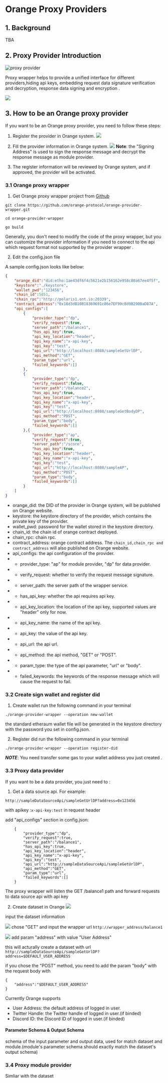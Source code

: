# Orange Proxy Providers
## 1. Background

TBA

## 2. Proxy Provider Introduction
![proxy provider](./images/proxy1.png)

Proxy wrapper helps to provide a unified interface for different providers,hiding api keys, embedding request data signature verification and decryption, response data signing and encryption .

![](./images/proxy2.png)

## 3. How to be an Orange proxy provider
If you want to be an Orange proxy provider, you need to follow these steps:
1. Register the provider in Orange system.
   ![](./images/beProvider1.png)
2. Fill the provider information in Orange system.
   ![](./images/beProvider2.png)
   **Note**: the "Signing Address" is used to sign the response message and decrypt the response message as module provider.

3. The register information will be reviewed by Orange system, and if approved, the provider will be activated.

### 3.1 Orange proxy wrapper
1. Get Orange proxy wrapper project from [Github](https://github.com/orange-protocol/orange-provider-wrapper)
```
git clone https://github.com/orange-protocol/orange-provider-wrapper.git

cd orange-provider-wrapper 

go build
```

Generally, you don't need to modify the code of the proxy wrapper, but you can customize the provider information if you need to connect to the api which request format not supported by the provider wrapper .

2. Edit the config.json file

A sample config.json looks like below:
```json
{
    "orange_did":"did:etho:1ae43df6f4c5621e2b156162e958c80a67ee4f5f",
    "keystore":"./keystore",
    "wallet_pwd":"123456",
    "chain_id":5851,
    "chain_rpc":"http://polaris1.ont.io:20339",
    "contract_address":"0x18d3dB10B18369691c86e7EF99cBd9B290BaD87A",
    "api_configs":[
        {
            "provider_type":"dp",
            "verify_request":true,
            "server_path":"/balance1",
            "has_api_key":true,
            "api_key_location":"header",
            "api_key_name":"x-api-key",
            "api_key":"test",
            "api_url":"http://localhost:8088/sampleGetUrlDP",
            "api_method":"GET",
            "param_type":"url",
            "failed_keywords":[]
        },
        {
            "provider_type":"dp",
            "verify_request":false,
            "server_path":"/balance2",
            "has_api_key":true,
            "api_key_location":"header",
            "api_key_name":"x-api-key",
            "api_key":"test",
            "api_url":"http://localhost:8088/sampleGetBodyDP",
            "api_method":"POST",
            "param_type":"body",
            "failed_keywords":[]
        },{
            "provider_type":"ap",
            "verify_request":true,
            "server_path":"/score",
            "has_api_key":true,
            "api_key_location":"header",
            "api_key_name":"x-api-key",
            "api_key":"test",
            "api_url":"http://localhost:8088/sampleAP",
            "api_method":"POST",
            "param_type":"body",
            "failed_keywords":[]
        }
    ]
}
```

- orange_did: the DID of the provider in Orange system, will be published on Orange website.
- keystore: the keystore directory of the provider, which contains the private key of the provider.
- wallet_pwd: password for the wallet stored in the keystore directory.
- chain_id: the chain id of orange contract deployed.
- chain_rpc: chain rpc.
- contract_address: orange contract address.
The ```chain_id,chain_rpc and contract_address``` will also published on Orange website.
- api_configs: the api configuration of the provider.
- - provider_type: "ap" for module provider, "dp" for data provider.
- - verify_request: whether to verify the request message signature.
- - server_path: the server path of the wrapper service.
- - has_api_key: whether the api requires api key.
- - api_key_location: the location of the api key, supported values are "header" only for now. 
- - api_key_name: the name of the api key.
- - api_key: the value of the api key.
- - api_url: the api url.
- - api_method: the api method, "GET" or "POST".
- - param_type: the type of the api parameter, "url" or "body".
- - failed_keywords: the keywords of the response message which will cause the request to fail.

### 3.2 Create sign wallet and register did
1. Create wallet
run the following command in your terminal   
```
./orange-provider-wrapper --operation new-wallet

```
the standard etheraum wallet file will be generated in the keystore directory with the password you set in config.json.

2. Register did
run the following command in your terminal   
```
./orange-provider-wrapper --operation register-did

```
***NOTE***: You need transfer some gas to your wallet address you just created .

### 3.3 Proxy data provider
If you want to be a data provider, you just need to :
1. Get a data source api.
For example:
```
http://sampleDataSourceApi/sampleGetUrlDP?address=0x123456

```
with apikey :```x-api-key:test``` in request header

add "api_configs" section in config.json:
```
    {
        "provider_type":"dp",
        "verify_request":true,
        "server_path":"/balance1",
        "has_api_key":true,
        "api_key_location":"header",
        "api_key_name":"x-api-key",
        "api_key":"test",
        "api_url":"http://sampleDataSourceApi/sampleGetUrlDP",
        "api_method":"GET",
        "param_type":"url",
        "failed_keywords":[]
    }
```
The proxy wrapper will listen the GET /balance1 path and forward requests to data source api with api key 

2. Create dataset in Orange
![](./images/beProvider3.png)

input the dataset information

![](./images/beProvider4.png)
chose "GET" and input the wrapper url ```http://wrapper_address/balance1```

![](./images/beProvider5.png)
add param "address" with value "User Address"

this will acturally create a dataset with url ```http://sampleDataSourceApi/sampleGetUrlDP?address=$DEFAULT_USER_ADDRESS```

if you chose the "POST" method, you need to add the param "body" with the request body with 
```
{
    "address":"$DEFAULT_USER_ADDRESS"
}
```
Currently Orange supports
- User Address: the default address of logged in user.
- Twitter Handle: the Twitter handle of logged in user.(if binded)
- Discord ID: the Discord ID of logged in user.(if binded)

#### Parameter Schema & Output Schema
schema of the input parameter and output data, used for match dataset and module.(module's parameter schema should exactly match the dataset's output schema)

### 3.4 Proxy module provider
Simliar with the dataset